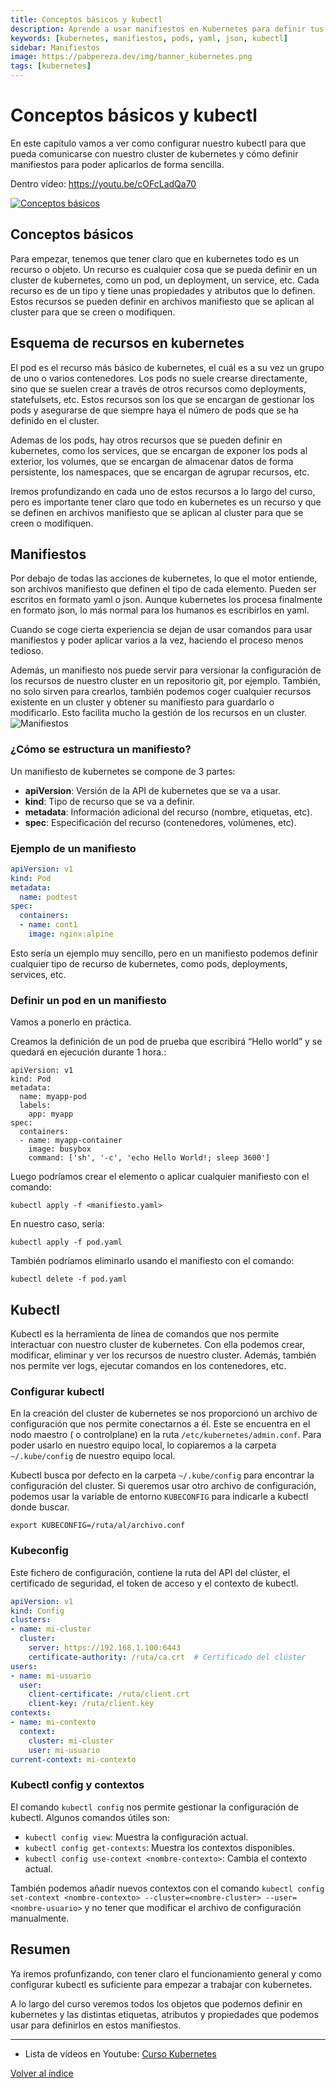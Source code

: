 ```yaml
---
title: Conceptos básicos y kubectl
description: Aprende a usar manifiestos en Kubernetes para definir tus recursos y aplicarlos de forma sencilla con kubectl. 
keywords: [kubernetes, manifiestos, pods, yaml, json, kubectl]
sidebar: Manifiestos
image: https://pabpereza.dev/img/banner_kubernetes.png
tags: [kubernetes]
---
```


# Conceptos básicos y kubectl 
En este capítulo vamos a ver como configurar nuestro kubectl para que pueda comunicarse con nuestro cluster de kubernetes y cómo definir manifiestos para poder aplicarlos de forma sencilla.

Dentro vídeo: https://youtu.be/cOFcLadQa70

[![Conceptos básicos](https://img.youtube.com/vi/cOFcLadQa70/maxresdefault.jpg)](https://youtu.be/cOFcLadQa70)

## Conceptos básicos
Para empezar, tenemos que tener claro que en kubernetes todo es un recurso o objeto. Un recurso es cualquier cosa que se pueda definir en un cluster de kubernetes, como un pod, un deployment, un service, etc. Cada recurso es de un tipo y tiene unas propiedades y atributos que lo definen. Estos recursos se pueden definir en archivos manifiesto que se aplican al cluster para que se creen o modifiquen.


## Esquema de recursos en kubernetes
El pod es el recurso más básico de kubernetes, el cuál es a su vez un grupo de uno o varios contenedores. Los pods no suele crearse directamente, sino que se suelen crear a través de otros recursos como deployments, statefulsets, etc. Estos recursos son los que se encargan de gestionar los pods y asegurarse de que siempre haya el número de pods que se ha definido en el cluster.

Ademas de los pods, hay otros recursos que se pueden definir en kubernetes, como los services, que se encargan de exponer los pods al exterior, los volumes, que se encargan de almacenar datos de forma persistente, los namespaces, que se encargan de agrupar recursos, etc.

Iremos profundizando en cada uno de estos recursos a lo largo del curso, pero es importante tener claro que todo en kubernetes es un recurso y que se definen en archivos manifiesto que se aplican al cluster para que se creen o modifiquen.


## Manifiestos
Por debajo de todas las acciones de kubernetes, lo que el motor entiende, son archivos manifiesto que definen el tipo de cada elemento. Pueden ser escritos en formato yaml o json. Aunque kubernetes los procesa finalmente en formato json, lo más normal para los humanos es escribirlos en yaml. 

Cuando se coge cierta experiencia se dejan de usar comandos para usar manifiestos y poder aplicar varios a la vez, haciendo el proceso menos tedioso.

Además, un manifiesto nos puede servir para versionar la configuración de los recursos de nuestro cluster en un repositorio git, por ejemplo. También, no solo sirven para crearlos, también podemos coger cualquier recursos existente en un cluster y obtener su manifiesto para guardarlo o modificarlo. Esto facilita mucho la gestión de los recursos en un cluster.
![Manifiestos](https://i0.wp.com/blog.nashtechglobal.com/wp-content/uploads/2024/01/kubernetes-manifests.png?fit=1400%2C587&ssl=1)

### ¿Cómo se estructura un manifiesto?
Un manifiesto de kubernetes se compone de 3 partes:
* **apiVersion**: Versión de la API de kubernetes que se va a usar.
* **kind**: Tipo de recurso que se va a definir.
* **metadata**: Información adicional del recurso (nombre, etiquetas, etc).
* **spec**: Especificación del recurso (contenedores, volúmenes, etc).

### Ejemplo de un manifiesto
```yaml
apiVersion: v1
kind: Pod
metadata:
  name: podtest
spec:
  containers:
  - name: cont1
    image: nginx:alpine
```

Esto sería un ejemplo muy sencillo, pero en un manifiesto podemos definir cualquier tipo de recurso de kubernetes, como pods, deployments, services, etc.


### Definir un pod en un manifiesto
Vamos a ponerlo en práctica.

Creamos la definición de un pod de prueba que escribirá “Hello world” y se quedará en ejecución durante 1 hora.:
```shell
apiVersion: v1
kind: Pod
metadata:
  name: myapp-pod
  labels:
    app: myapp
spec:
  containers:
  - name: myapp-container
    image: busybox
    command: ['sh', '-c', 'echo Hello World!; sleep 3600']
```

Luego podríamos crear el elemento o aplicar cualquier manifiesto con el comando:
```shell
kubectl apply -f <manifiesto.yaml>
```

En nuestro caso, sería:
```shell
kubectl apply -f pod.yaml
```

También podríamos eliminarlo usando el manifiesto con el comando:
```shell
kubectl delete -f pod.yaml
```



## Kubectl
Kubectl es la herramienta de línea de comandos que nos permite interactuar con nuestro cluster de kubernetes. Con ella podemos crear, modificar, eliminar y ver los recursos de nuestro cluster. Además, también nos permite ver logs, ejecutar comandos en los contenedores, etc.

### Configurar kubectl
En la creación del cluster de kubernetes se nos proporcionó un archivo de configuración que nos permite conectarnos a él. Este se encuentra en el nodo maestro ( o controlplane) en la ruta `/etc/kubernetes/admin.conf`. Para poder usarlo en nuestro equipo local, lo copiaremos a la carpeta `~/.kube/config` de nuestro equipo local.

Kubectl busca por defecto en la carpeta `~/.kube/config` para encontrar la configuración del cluster. Si queremos usar otro archivo de configuración, podemos usar la variable de entorno `KUBECONFIG` para indicarle a kubectl donde buscar.

```shell
export KUBECONFIG=/ruta/al/archivo.conf
```

### Kubeconfig 
Este fichero de configuración, contiene la ruta del API del clúster, el certificado de seguridad, el token de acceso y el contexto de kubectl. 

```yaml
apiVersion: v1
kind: Config
clusters:
- name: mi-cluster
  cluster:
    server: https://192.168.1.100:6443
    certificate-authority: /ruta/ca.crt  # Certificado del clúster
users:
- name: mi-usuario
  user:
    client-certificate: /ruta/client.crt
    client-key: /ruta/client.key
contexts:
- name: mi-contexto
  context:
    cluster: mi-cluster
    user: mi-usuario
current-context: mi-contexto
```


### Kubectl config y contextos
El comando `kubectl config` nos permite gestionar la configuración de kubectl. Algunos comandos útiles son:
* `kubectl config view`: Muestra la configuración actual.
* `kubectl config get-contexts`: Muestra los contextos disponibles.
* `kubectl config use-context <nombre-contexto>`: Cambia el contexto actual.

También podemos añadir nuevos contextos con el comando `kubectl config set-context <nombre-contexto> --cluster=<nombre-cluster> --user=<nombre-usuario>` y no tener que modificar el archivo de configuración manualmente.




## Resumen
Ya iremos profunfizando, con tener claro el funcionamiento general y como configurar kubectl es suficiente para empezar a trabajar con kubernetes.

A lo largo del curso veremos todos los objetos que podemos definir en kubernetes y las distintas etiquetas, atributos y propiedades que podemos usar para definirlos en estos manifiestos. 

---
* Lista de vídeos en Youtube: [Curso Kubernetes](https://www.youtube.com/playlist?list=PLQhxXeq1oc2k9MFcKxqXy5GV4yy7wqSma)

[Volver al índice](README.md#índice)